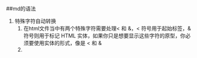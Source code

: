 ##md的语法
1. 特殊字符自动转换
	1.	在html文件当中有两个特殊字符需要处理< 和 &，< 符号用于起始标签，& 符号则用于标记 HTML 实体，如果你只是想要显示这些字符的原型，你必须要使用实体的形式，像是 &lt; 和 &amp;
	2.	
